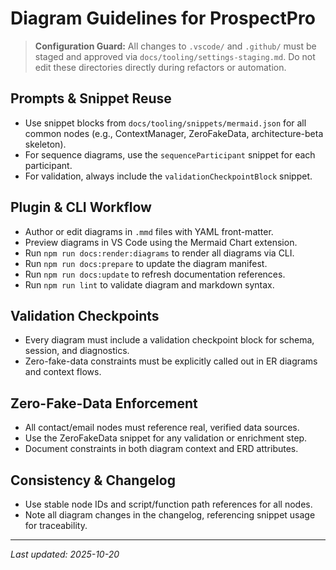 # Diagram Guidelines for ProspectPro

> **Configuration Guard:** All changes to `.vscode/` and `.github/` must be staged and approved via `docs/tooling/settings-staging.md`. Do not edit these directories directly during refactors or automation.

## Prompts & Snippet Reuse

- Use snippet blocks from `docs/tooling/snippets/mermaid.json` for all common nodes (e.g., ContextManager, ZeroFakeData, architecture-beta skeleton).
- For sequence diagrams, use the `sequenceParticipant` snippet for each participant.
- For validation, always include the `validationCheckpointBlock` snippet.

## Plugin & CLI Workflow

- Author or edit diagrams in `.mmd` files with YAML front-matter.
- Preview diagrams in VS Code using the Mermaid Chart extension.
- Run `npm run docs:render:diagrams` to render all diagrams via CLI.
- Run `npm run docs:prepare` to update the diagram manifest.
- Run `npm run docs:update` to refresh documentation references.
- Run `npm run lint` to validate diagram and markdown syntax.

## Validation Checkpoints

- Every diagram must include a validation checkpoint block for schema, session, and diagnostics.
- Zero-fake-data constraints must be explicitly called out in ER diagrams and context flows.

## Zero-Fake-Data Enforcement

- All contact/email nodes must reference real, verified data sources.
- Use the ZeroFakeData snippet for any validation or enrichment step.
- Document constraints in both diagram context and ERD attributes.

## Consistency & Changelog

- Use stable node IDs and script/function path references for all nodes.
- Note all diagram changes in the changelog, referencing snippet usage for traceability.

---

_Last updated: 2025-10-20_
